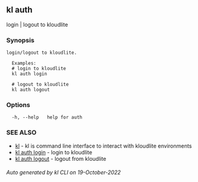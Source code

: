 ## kl auth

login | logout to kloudlite

### Synopsis

```
login/logout to kloudlite.

  Examples:
  # login to kloudlite
  kl auth login

  # logout to kloudlite
  kl auth logout
```

### Options

```
  -h, --help   help for auth
```

### SEE ALSO

* [kl](kl.md)  - kl is command line interface to interact with kloudlite environments
* [kl auth login](kl_auth_login.md)  - login to kloudlite
* [kl auth logout](kl_auth_logout.md)  - logout from kloudlite

###### Auto generated by kl CLI on 19-October-2022
